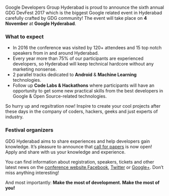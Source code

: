 Google Developers Group Hyderabad is proud to announce the sixth annual GDG DevFest 2017 which is the biggest Google related event in Hyderabad carefully crafted by GDG community! The event will take place on **4 November** at **Google Hyderabad**.

### What to expect

* In 2016 the conference was visited by 120+ attendees and 15 top notch speakers from in and around Hyderabad.
* Every year more than 75% of our participants are experienced developers, so Hyderabad will keep technical hardcore without any marketing nonsense.
* 2 parallel tracks dedicated to **Android** & **Machine Learning** technologies.
* Follow up **Code Labs & Hackathons** where participants will have an opportunity to get some new practical skills from the best developers in Google & Open Source-related technologies.

So hurry up and regsitration now! Inspire to create your cool projects after these days in the company of coders, hackers, geeks and just experts of industry.

### Festival organizers

GDG Hyderabad aims to share experiences and help developers gain knowledge. It’s pleasure to announce that [call for papers](https://docs.google.com/forms/d/1rNGi2oPOAZ84mKkL5ccDYUEp93cO0RJ4GZZ-NTmtkYg/viewform) is now open! Apply and share with us your knowledge and experience.

You can find information about registration, speakers, tickets and other latest news on the [conference website](http://devfest.gdg.org.ua/),[Facebook](https://www.facebook.com/gdghyd/), [Twitter](https://twitter.com/gdg_hyd) or [Google+](https://plus.google.com/+GdghyderabadOrg). Don’t miss anything interesting!

And most importantly: **Make the most of development. Make the most of you!**
